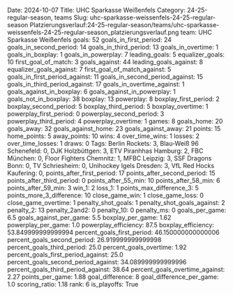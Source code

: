 Date: 2024-10-07
Title: UHC Sparkasse Weißenfels
Category: 24-25-regular-season, teams
Slug: uhc-sparkasse-weissenfels-24-25-regular-season
Platzierungsverlauf:24-25-regular-season/teams/uhc-sparkasse-weissenfels-24-25-regular-season_platzierungsverlauf.png
team: UHC Sparkasse Weißenfels
goals: 52
goals_in_first_period: 24
goals_in_second_period: 14
goals_in_third_period: 13
goals_in_overtime: 1
goals_in_boxplay: 1
goals_in_powerplay: 7
leading_goals: 5
equalizer_goals: 10
first_goal_of_match: 3
goals_against: 44
leading_goals_against: 8
equalizer_goals_against: 7
first_goal_of_match_against: 5
goals_in_first_period_against: 11
goals_in_second_period_against: 15
goals_in_third_period_against: 17
goals_in_overtime_against: 1
goals_against_in_boxplay: 6
goals_against_in_powerplay: 1
goals_not_in_boxplay: 38
boxplay: 13
powerplay: 8
boxplay_first_period: 2
boxplay_second_period: 5
boxplay_third_period: 5
boxplay_overtime: 1
powerplay_first_period: 0
powerplay_second_period: 3
powerplay_third_period: 4
powerplay_overtime: 1
games: 8
goals_home: 20
goals_away: 32
goals_against_home: 23
goals_against_away: 21
points: 15
home_points: 5
away_points: 10
wins: 4
over_time_wins: 1
losses: 2
over_time_losses: 1
draws: 0
Tags:  Berlin Rockets: 3,  Blau-Weiß 96 Schenefeld: 0,  DJK Holzbüttgen: 3,  ETV Piranhhas Hamburg: 2,  FBC München: 0,  Floor Fighters Chemnitz: 1,  MFBC Leipzig: 3,  SSF Dragons Bonn: 0,  TV Schriesheim: 0,  Unihockey Igels Dresden: 3,  VfL Red Hocks Kaufering: 0,
points_after_first_period: 17
points_after_second_period: 15
points_after_third_period: 0
points_after_55_min: 10
points_after_58_min: 6
points_after_59_min: 3
win_1: 2
loss_1: 1
points_max_difference_3: 5
points_more_3_difference: 10
close_game_win: 1
close_game_loss: 0
close_game_overtime: 1
penalty_shot_goals: 1
penalty_shot_goals_against: 2
penalty_2: 13
penalty_2and2: 0
penalty_10: 0
penalty_ms: 0
goals_per_game: 6.5
goals_against_per_game: 5.5
boxplay_per_game: 1.62
powerplay_per_game: 1.0
powerplay_efficiency: 87.5
boxplay_efficiency: 53.849999999999994
percent_goals_first_period: 46.150000000000006
percent_goals_second_period: 26.919999999999998
percent_goals_third_period: 25.0
percent_goals_overtime: 1.92
percent_goals_first_period_against: 25.0
percent_goals_second_period_against: 34.089999999999996
percent_goals_third_period_against: 38.64
percent_goals_overtime_against: 2.27
points_per_game: 1.88
goal_difference: 8
goal_difference_per_game: 1.0
scoring_ratio: 1.18
rank: 6
is_playoffs: True
